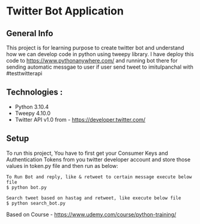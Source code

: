 # Twitter Bot Application 

## General Info
This project is for learning purpose to create twitter bot and understand how we can develop code in python using tweepy library.
I have deploy this code to https://www.pythonanywhere.com/ and running bot there for sending automatic messgae to user  if user send tweet to imitulpanchal with #testtwitterapi 

## Technologies :
* Python 3.10.4
* Tweepy 4.10.0
* Twitter API v1.0 from - https://developer.twitter.com/

## Setup
To run this project, You have to first get your Consumer Keys and Authentication Tokens from you twitter developer account and store those values in token.py file and then run as below:

```
To Run Bot and reply, like & retweet to certain message execute below file
$ python bot.py

Search tweet based on hastag and retweet, like execute below file
$ python search_bot.py 
```
Based on Course - https://www.udemy.com/course/python-training/
